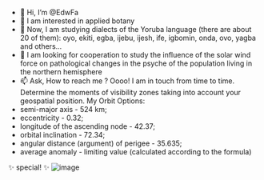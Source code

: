 - 👋 Hi, I’m @EdwFa
- 👀 I am interested in applied botany 
- 🌱 Now, I am studying dialects of the Yoruba language (there are about 20 of them): oyo, ekiti, egba, ijebu, ijesh, ife, igbomin, onda, ovo, yagba and others...
- 💞️ I am looking for cooperation to study the influence of the solar wind force on pathological changes in the psyche of the population living in the northern hemisphere
- 📫 Ask, How to reach me ? Оооо! 
I am in touch from time to time.
Determine the moments of visibility zones taking into account your geospatial position.
My Orbit Options:
- semi-major axis - 524 km;
- eccentricity - 0.32;
- longitude of the ascending node - 42.37;
- orbital inclination - 72.34;
- angular distance (argument) of perigee - 35.635;
- average anomaly - limiting value (calculated according to the formula) 

✨ special! ✨                         ![image](https://user-images.githubusercontent.com/45067786/182017975-97469f1c-b633-4eb5-8aa7-8e49035ea849.png)

<!---
EdwFa/EdwFa is a ✨ special ✨ repository because its `README.md` (this file) appears on your GitHub profile.
You can click the Preview link to take a look at your changes.
--->
